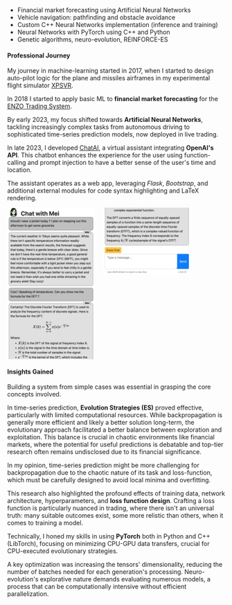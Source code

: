 ---
---
- Financial market forecasting using Artificial Neural Networks
- Vehicle navigation: pathfinding and obstacle avoidance
- Custom C++ Neural Networks implementation (inference and training)
- Neural Networks with PyTorch using C++ and Python
- Genetic algorithms, neuro-evolution, REINFORCE-ES

#### Professional Journey

My journey in machine-learning started in 2017, when I started to design auto-pilot logic for the plane and missiles airframes in my experimental flight simulator [XPSVR](#xpsvr-experimental-flight-simulator).

In 2018 I started to apply basic ML to **financial market forecasting** for the [ENZO Trading System](#enzo-trading-system).

By early 2023, my focus shifted towards **Artificial Neural Networks**, tackling increasingly complex tasks from autonomous driving to sophisticated time-series prediction models, now deployed in live trading.

In late 2023, I developed [ChatAI](https://github.com/dpasca/ChatAI), a virtual assistant integrating **OpenAI's API**. This chatbot enhances the experience for the user using function-calling and prompt injection to have a better sense of the user's time and location.

The assistant operates as a web app, leveraging *Flask*, *Bootstrap*, and additional external modules for code syntax highlighting and LaTeX rendering.

<div style="display: flex;">
  <div style="height: 350px; overflow: hidden; width: 40%; margin-right: 20px;">
    <img src="https://raw.githubusercontent.com/dpasca/ChatAI/master/docs/chatai_sshot_01.webp"
      style="position: relative; top: 0px; width: 100%;" />
  </div>
  <div style="height: 350px; overflow: hidden; width: 40%;">
    <img src="https://raw.githubusercontent.com/dpasca/ChatAI/master/docs/chatai_sshot_01.webp"
      style="position: relative; top: -350px; width: 100%;" />
  </div>
</div>

#### Insights Gained

Building a system from simple cases was essential in grasping the core concepts involved.

In time-series prediction, **Evolution Strategies (ES)** proved effective, particularly with limited computational resources. While backpropagation is generally more efficient and likely a better solution long-term, the evolutionary approach facilitated a better balance between exploration and exploitation. This balance is crucial in chaotic environments like financial markets, where the potential for useful predictions is debatable and top-tier research often remains undisclosed due to its financial significance.

In my opinion, time-series prediction might be more challenging for backpropagation due to the chaotic nature of its task and loss-function, which must be carefully designed to avoid local minima and overfitting.

This research also highlighted the profound effects of training data, network architecture, hyperparameters, and **loss function design**. Crafting a loss function is particularly nuanced in trading, where there isn't an universal truth: many suitable outcomes exist, some more relistic than others, when it comes to training a model.

Technically, I honed my skills in using **PyTorch** both in Python and C++ (LibTorch), focusing on minimizing CPU-GPU data transfers, crucial for CPU-executed evolutionary strategies.

A key optimization was increasing the tensors' dimensionality, reducing the number of batches needed for each generation's processing. Neuro-evolution's explorative nature demands evaluating numerous models, a process that can be computationally intensive without efficient parallelization.